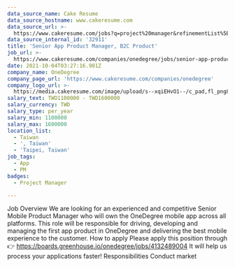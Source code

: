 ```yaml
---
data_source_name: Cake Resume
data_source_hostname: www.cakeresume.com
data_source_url: >-
  https://www.cakeresume.com/jobs?q=project%20manager&refinementList%5Blang_name%5D%5B0%5D=English&refinementList%5Bsalary_type%5D=per_year&range%5Bsalary_range%5D%5Bmin%5D=1000000&page=2
data_source_internal_id: '32911'
title: 'Senior App Product Manager, B2C Product'
job_url: >-
  https://www.cakeresume.com/companies/onedegree/jobs/senior-app-product-manager-b2c-product
date: 2021-10-04T03:27:16.901Z
company_name: OneDegree
company_page_url: 'https://www.cakeresume.com/companies/onedegree'
company_logo_url: >-
  https://media.cakeresume.com/image/upload/s--xqiEHvO1--/c_pad,fl_png8,h_200,w_200/v1578296147/zhabcskfo2ifv72dmwtx.png
salary_text: TWD1100000 - TWD1600000
salary_currency: TWD
salary_type: per_year
salary_min: 1100000
salary_max: 1600000
location_list:
  - Taiwan
  - ', Taiwan'
  - 'Taipei, Taiwan'
job_tags:
  - App
  - PM
badges:
  - Project Manager

---
```


Job Overview We are looking for an experienced and competitive Senior Mobile Product Manager who will own the OneDegree mobile app across all platforms. This role will be responsible for driving, developing and managing the first app product in OneDegree and delivering the best mobile experience to the customer. How to apply Please apply this position through 👉 https://boards.greenhouse.io/onedegree/jobs/4132489004 It will help us process your applications faster! Responsibilities Conduct market